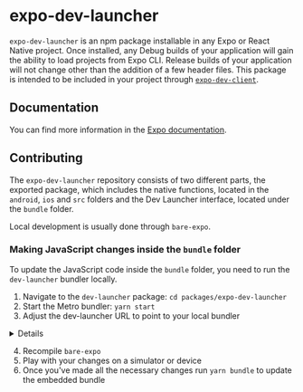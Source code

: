 # expo-dev-launcher

`expo-dev-launcher` is an npm package installable in any Expo or React Native project. Once installed, any Debug builds of your application will gain the ability to load projects from Expo CLI. Release builds of your application will not change other than the addition of a few header files. This package is intended to be included in your project through [`expo-dev-client`](https://docs.expo.dev/versions/latest/sdk/dev-client/).

## Documentation

You can find more information in the [Expo documentation](https://docs.expo.dev/develop/development-builds/introduction).

## Contributing

The `expo-dev-launcher` repository consists of two different parts, the exported package, which includes the native functions, located in the `android`, `ios` and `src` folders and the Dev Launcher interface, located under the `bundle` folder.

Local development is usually done through `bare-expo`.

### Making JavaScript changes inside the `bundle` folder

To update the JavaScript code inside the `bundle` folder, you need to run the `dev-launcher` bundler locally.

1. Navigate to the `dev-launcher` package: `cd packages/expo-dev-launcher`
2. Start the Metro bundler: `yarn start`
3. Adjust the dev-launcher URL to point to your local bundler

<details>

#### On Android

Open [DevLauncherController.kt](/packages/expo-dev-launcher/android/src/debug/java/expo/modules/devlauncher/DevLauncherController.kt) and update the `DEV_LAUNCHER_HOST` value to your bundler URL.

E.g.

```diff
- private val DEV_LAUNCHER_HOST: String? = null
+ private val DEV_LAUNCHER_HOST: String? = "10.0.2.2:8090";
```

#### On iOS

3.1. Open another terminal window and navigate to the `ios` folder inside `bare-expo`

3.2. Export the `EX_DEV_LAUNCHER_URL` variable in your shell before running `pod install`.

E.g.

```
export EX_DEV_LAUNCHER_URL=http://localhost:8090
```

This will cause the controller to see if the `expo-launcher` packager is running, and if so, use that instead of the prebuilt bundle.

3.3. Run `pod install`

</details>

4. Recompile `bare-expo`
5. Play with your changes on a simulator or device
6. Once you've made all the necessary changes run `yarn bundle` to update the embedded bundle
